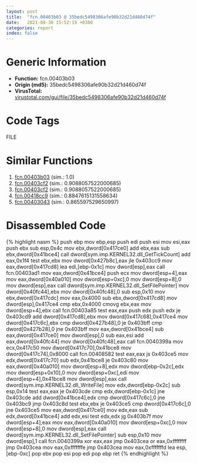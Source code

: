 ```yaml
---
layout: post
title:  "fcn.00403b03 @ 35bedc5498306afe90b32d21d460d74f"
date:   2021-08-30 15:52:19 +0300
categories: report
index: false
---
```


# Generic Information
- **Function:** fcn.00403b03
- **Origin (md5):** 35bedc5498306afe90b32d21d460d74f
- **VirusTotal:** [virustotal.com/gui/file/35bedc5498306afe90b32d21d460d74f][virustotal_ref]

# Code Tags
<span class="tag" id="FILE">FILE</span>


# Similar Functions

1. [fcn.00403b03][similar_1_ref] (sim.: 1.0)
2. [fcn.00403cf2][similar_2_ref] (sim.: 0.9088057522000685)
3. [fcn.00403cf2][similar_3_ref] (sim.: 0.9088057522000685)
4. [fcn.00418cc9][similar_4_ref] (sim.: 0.8847615131558634)
5. [fcn.00403043][similar_5_ref] (sim.: 0.865597529650997)


# Disassembled Code

{% highlight nasm %}
push ebp
mov ebp,esp
push edi
push esi
mov esi,eax
push ebx
sub esp,0x4c
mov ebx,dword[0x417ce0]
add ebx,eax
sub ebx,dword[0x41bce4]
call dword[sym.imp.KERNEL32.dll_GetTickCount]
add eax,0x1f4
test ebx,ebx
mov dword[0x427b8c],eax
jle 0x403cc9
mov eax,dword[0x417cd8]
lea edi,[ebp-0x1c]
mov dword[esp],eax
call fcn.00403ad1
mov eax,dword[0x41bce4]
push ecx
mov dword[esp+4],eax
mov eax,dword[0x40a010]
mov dword[esp+0xc],0
mov dword[esp+8],0
mov dword[esp],eax
call dword[sym.imp.KERNEL32.dll_SetFilePointer]
mov dword[0x40fc44],ebx
mov dword[0x40fc48],0
sub esp,0x10
mov ebx,dword[0x417cdc]
mov eax,0x4000
sub ebx,dword[0x417cd8]
mov dword[esp],0x417ce4
cmp ebx,0x4000
cmovg ebx,eax
mov dword[esp+4],ebx
call fcn.00403a85
test eax,eax
push edx
push edx
je 0x403cd9
add dword[0x417cd8],ebx
mov dword[0x417c68],0x417ce4
mov dword[0x417c6c],ebx
cmp dword[0x427b48],0
je 0x403bff
cmp dword[0x427b28],0
jne 0x403bff
mov eax,dword[0x41bce4]
sub eax,dword[0x417ce0]
mov dword[esp],0
sub eax,esi
add eax,dword[0x40fc44]
mov dword[0x40fc48],eax
call fcn.0040399a
mov ecx,0x417c50
mov dword[0x417c70],0x41bce8
mov dword[0x417c74],0x8000
call fcn.00408582
test eax,eax
js 0x403ce5
mov edx,dword[0x417c70]
sub edx,0x41bce8
je 0x403c80
mov eax,dword[0x40a010]
mov dword[esp+8],edx
mov dword[ebp-0x2c],edx
mov dword[esp+0x10],0
mov dword[esp+0xc],edi
mov dword[esp+4],0x41bce8
mov dword[esp],eax
call dword[sym.imp.KERNEL32.dll_WriteFile]
mov edx,dword[ebp-0x2c]
sub esp,0x14
test eax,eax
je 0x403cde
cmp edx,dword[ebp-0x1c]
jne 0x403cde
add dword[0x41bce4],edx
cmp dword[0x417c6c],0
jne 0x403bc9
jmp 0x403c8d
test ebx,ebx
je 0x403ce5
cmp dword[0x417c6c],0
jne 0x403ce5
mov eax,dword[0x417ce0]
mov edx,eax
sub edx,dword[0x41bce4]
add edx,esi
test edx,edx
jg 0x403b7f
mov dword[esp+4],eax
mov eax,dword[0x40a010]
mov dword[esp+0xc],0
mov dword[esp+8],0
mov dword[esp],eax
call dword[sym.imp.KERNEL32.dll_SetFilePointer]
sub esp,0x10
mov dword[esp],1
call fcn.0040399a
xor eax,eax
jmp 0x403cea
or eax,0xffffffff
jmp 0x403cea
mov eax,0xfffffffe
jmp 0x403cea
mov eax,0xfffffffd
lea esp,[ebp-0xc]
pop ebx
pop esi
pop edi
pop ebp
ret 
{% endhighlight %}


[similar_1_ref]: /report/fcn.00403b03@a3177dc54b85649e8807e665ece12d6a
[similar_2_ref]: /report/fcn.00403cf2@35bedc5498306afe90b32d21d460d74f
[similar_3_ref]: /report/fcn.00403cf2@a3177dc54b85649e8807e665ece12d6a
[similar_4_ref]: /report/fcn.00418cc9@8c10f6a1b7643ed6e914352ded4b58e0
[similar_5_ref]: /report/fcn.00403043@8cfd88d3d8731b3b92d68ac112eaa420
[virustotal_ref]: https://www.virustotal.com/gui/file/35bedc5498306afe90b32d21d460d74f